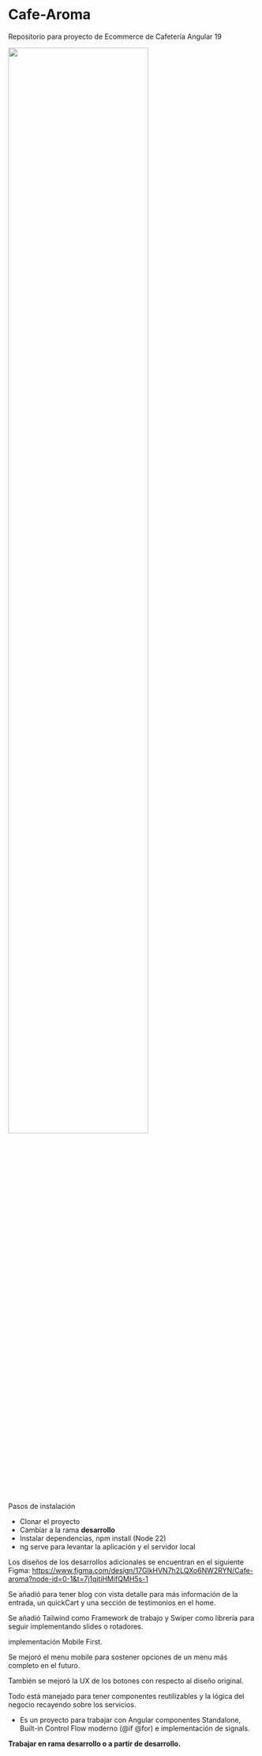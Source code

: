 # Cafe-Aroma
Repositorio para proyecto de Ecommerce de Cafetería Angular 19

<img src="https://drive.google.com/uc?export=view&id=1s7VbsTOYACKbTLZu3AOpv4GWUj_z86qN" style="width: 75%;">

Pasos de instalación

<ul>
  <li>Clonar el proyecto</li>
  <li>Cambiar a la rama <b>desarrollo</b></li>
  <li>Instalar dependencias, npm install (Node 22)</li>
  <li>ng serve para levantar la aplicación y el servidor local</li>
</ul>

Los diseños de los desarrollos adicionales se encuentran en el siguiente Figma: https://www.figma.com/design/17GlkHVN7h2LQXo6NW2RYN/Cafe-aroma?node-id=0-1&t=7j1qitiHMifQMH5s-1

<p>Se añadió para tener blog con vista detalle para más información de la entrada, un quickCart y una sección de testimonios en el home.</p>

<p>Se añadió Tailwind como Framework de trabajo y Swiper como librería para seguir implementando slides o rotadores.</p>

<p>implementación Mobile First.</p>

<div>Se mejoró el menu mobile para sostener opciones de un menu más completo en el futuro.<div>
<p>También se mejoró la UX de los botones con respecto al diseño original.</p>

<p>Todo está manejado para tener componentes reutilizables y la lógica del negocio recayendo sobre los servicios.</p>

- Es un proyecto para trabajar con Angular componentes Standalone, Built-in Control Flow moderno (@if @for) e implementación de signals.

<b>Trabajar en rama desarrollo o a partir de desarrollo.</b>
